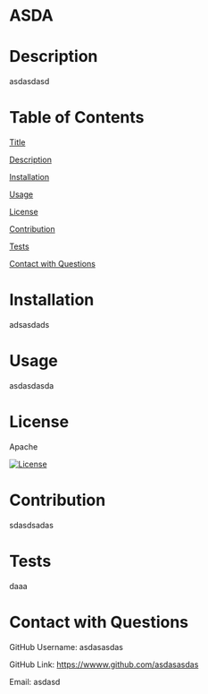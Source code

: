 

# ASDA

# Description
asdasdasd

# Table of Contents

[Title](#asda)

[Description](#description)

[Installation](#installation)

[Usage](#usage)

[License](#license)

[Contribution](#contribution)

[Tests](#tests)

[Contact with Questions](#contact-with-questions)

# Installation

adsasdads

# Usage

asdasdasda

# License
Apache

[![License](https://img.shields.io/badge/License-Apache%202.0-blue.svg)](https://opensource.org/licenses/Apache-2.0)

# Contribution
sdasdsadas

# Tests
daaa

# Contact with Questions

GitHub Username: asdasasdas 

GitHub Link: https://wwww.github.com/asdasasdas

Email: asdasd


